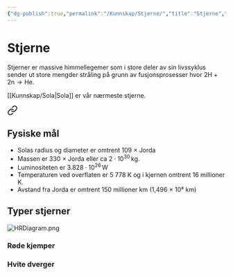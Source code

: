 ```yaml
---
{"dg-publish":true,"permalink":"/Kunnskap/Stjerne/","title":"Stjerne","tags":["fysikk","astronomi"]}
---
```



# Stjerne
Stjerner er massive himmellegemer som i store deler av sin livssyklus sender ut store mengder stråling på grunn av fusjonsprosesser hvor $2 \mathrm{H} + 2 \mathrm{n} \rightarrow \mathrm{He}$. 

[[Kunnskap/Sola\|Sola]] er vår nærmeste stjerne. 

<div class="transclusion internal-embed is-loaded"><a class="markdown-embed-link" href="/kunnskap/sola/#fysiske-mal" aria-label="Open link"><svg xmlns="http://www.w3.org/2000/svg" width="24" height="24" viewBox="0 0 24 24" fill="none" stroke="currentColor" stroke-width="2" stroke-linecap="round" stroke-linejoin="round" class="svg-icon lucide-link"><path d="M10 13a5 5 0 0 0 7.54.54l3-3a5 5 0 0 0-7.07-7.07l-1.72 1.71"></path><path d="M14 11a5 5 0 0 0-7.54-.54l-3 3a5 5 0 0 0 7.07 7.07l1.71-1.71"></path></svg></a><div class="markdown-embed">



## Fysiske mål
- Solas radius og diameter er omtrent 109 × Jorda
- Massen er 330 × Jorda eller ca $2 \cdot 10^{30} \,\mathrm{kg}$.
- Luminositeten er $3.828 \cdot 10^{26} \,\mathrm{W}$
- Temperaturen ved overflaten er 5 778 K og i kjernen omtrent 16 millioner K. 
- Avstand fra Jorda er omtrent 150 millioner km (1,496 × 10⁸ km)


</div></div>


## Typer stjerner
![HRDiagram.png](/img/user/_resources/HRDiagram.png)

### Røde kjemper

### Hvite dverger
